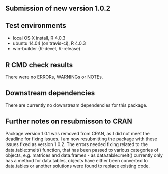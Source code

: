 ## Submission of new version 1.0.2

## Test environments
* local OS X install, R 4.0.3       
* ubuntu 14.04 (on travis-ci), R 4.0.3  
* win-builder (R-devel, R-release)   

## R CMD check results
There were no ERRORs, WARNINGs or NOTEs. 

## Downstream dependencies
There are currently no downstream dependencies for this package.    

## Further notes on resubmisson to CRAN
Package version 1.0.1 was removed from CRAN, as I did not meet the deadline for fixing issues. I am now resubmitting the package with these issues fixed as version 1.0.2.
The errors needed fixing related to the data.table::melt() function, that has been passed to various categories of objects, e.g. matrices and data.frames - as data.table::melt() currently only has a method for data.tables, objects have either been converted to data.tables or another solutions were found to replace existing code.
